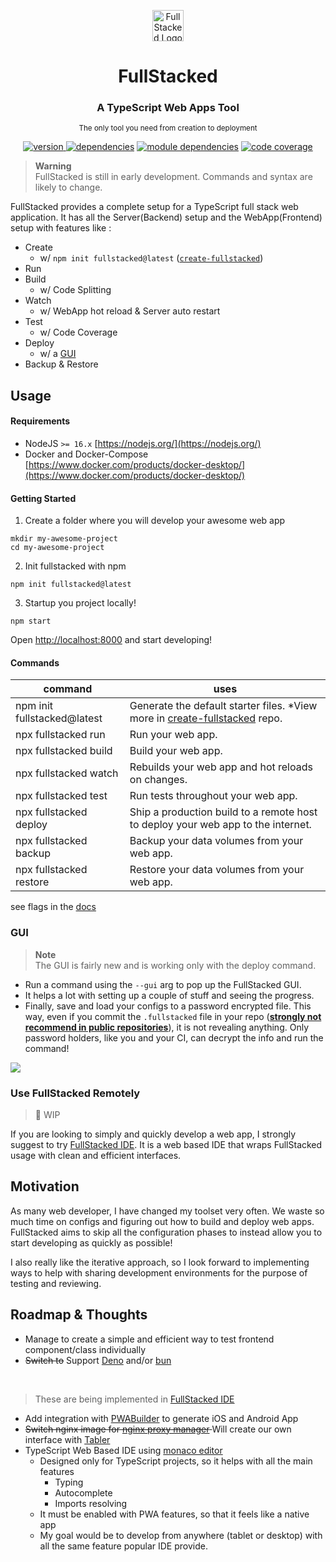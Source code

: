 <p align="center">
<a href="https://fullstacked.org/">
<img src="https://fullstacked.org/favicon.png" alt="FullStacked Logo" width="50px" />
</a>
</p>
<h1 align="center">FullStacked</h1>
<h3 align="center">A TypeScript Web Apps Tool</h3>
<p align="center" ><small>The only tool you need from creation to deployment</small></p>
<p align="center">
<a href="https://www.npmjs.com/package/fullstacked"><img src="https://img.shields.io/badge/version-0.9.0-01b0de" alt="version"/>
<a href="https://www.npmjs.com/package/fullstacked?activeTab=dependencies"><img src="https://img.shields.io/badge/dependencies-18-782175" alt="dependencies"/></a>
<a href="https://npmgraph.js.org/?q=fullstacked"><img src="https://img.shields.io/badge/module%20deps-328-ff761a" alt="module dependencies"/></a>
<a href="https://cplepage.github.io/fullstacked-code-coverage/"><img src="https://img.shields.io/badge/coverage-73.00%25-yellow" alt="code coverage"/></a>
</p>

> **Warning** <br />
> FullStacked is still in early development. Commands and syntax are likely to change.

FullStacked provides a complete setup for a TypeScript full stack web application.
It has all the Server(Backend) setup and the WebApp(Frontend) setup with features like :
* Create 
  * w/ `npm init fullstacked@latest` ([`create-fullstacked`](https://github.com/cplepage/create-fullstacked))
* Run
* Build
  * w/ Code Splitting
* Watch
  * w/ WebApp hot reload & Server auto restart
* Test
  * w/ Code Coverage
* Deploy
  * w/ a [GUI](#gui)
* Backup & Restore

## Usage
#### Requirements
* NodeJS `>= 16.x` [https://nodejs.org/](https://nodejs.org/)
* Docker and Docker-Compose [https://www.docker.com/products/docker-desktop/](https://www.docker.com/products/docker-desktop/)
 
#### Getting Started

1. Create a folder where you will develop your awesome web app
```shell
mkdir my-awesome-project
cd my-awesome-project
```
2. Init fullstacked with npm
```shell
npm init fullstacked@latest
```
3. Startup you project locally!
```shell
npm start
```
Open [http://localhost:8000](http://localhost:8000/) and start developing!

#### Commands

| command                     | uses                                                                                                                         |
|-----------------------------|------------------------------------------------------------------------------------------------------------------------------|
| npm init fullstacked@latest | Generate the default starter files. *View more in [create-fullstacked](https://github.com/cplepage/create-fullstacked) repo. |
| npx fullstacked run         | Run your web app.                                                                                                            |
| npx fullstacked build       | Build your web app.                                                                                                          |
| npx fullstacked watch       | Rebuilds your web app and hot reloads on changes.                                                                            |
| npx fullstacked test        | Run tests throughout your web app.                                                                                           |
| npx fullstacked deploy      | Ship a production build to a remote host to deploy your web app to the internet.                                             |
| npx fullstacked backup      | Backup your data volumes from your web app.                                                                                  |
| npx fullstacked restore     | Restore your data volumes from your web app.                                                                                 |

see flags in the [docs](https://docs.fullstacked.org/commands)

### <a name="gui"></a>GUI

> **Note** <br />
> The GUI is fairly new and is working only with the deploy command.

* Run a command using the `--gui` arg to pop up the FullStacked GUI.
* It helps a lot with setting up a couple of stuff and seeing the progress. 
* Finally, save and load your configs to a password encrypted file. 
This way, even if you commit the `.fullstacked` file in your repo (**<u>strongly not recommend in public repositories</u>**),
it is not revealing anything.
Only password holders, like you and your CI, can decrypt the info and run the command!

<img src=https://files.cplepage.com/fullstacked/fullstacked-gui.jpg />

### Use FullStacked Remotely

> 🚧 WIP

If you are looking to simply and quickly develop a web app, I strongly suggest to try [FullStacked IDE](https://ide.fullstacked.org).
It is a web based IDE that wraps FullStacked usage with clean and efficient interfaces.

## Motivation
As many web developer, I have changed my toolset very often. We waste
so much time on configs and figuring out how to build and deploy web apps. FullStacked aims to skip
all the configuration phases to instead allow you to start developing as quickly as possible!

I also really like the iterative approach, so I look forward to implementing ways to help with 
sharing development environments for the purpose of testing and reviewing.

## Roadmap & Thoughts

* Manage to create a simple and efficient way to test frontend component/class individually
* ~~Switch to~~ Support [Deno](https://github.com/denoland/deno) and/or [bun](https://github.com/Jarred-Sumner/bun)  
<br /> 
 
> These are being implemented in [FullStacked IDE](https://ide.fullstacked.org)

* Add integration with [PWABuilder](https://github.com/pwa-builder/PWABuilder) to generate iOS and Android App
* <s>Switch nginx image for [nginx proxy manager](https://github.com/NginxProxyManager/nginx-proxy-manager) </s> 
Will create our own interface with [Tabler](https://github.com/tabler/tabler)
* TypeScript Web Based IDE using [monaco editor](https://github.com/microsoft/monaco-editor)
  * Designed only for TypeScript projects, so it helps with all the main features
    * Typing
    * Autocomplete
    * Imports resolving
  * It must be enabled with PWA features, so that it feels like a native app
  * My goal would be to develop from anywhere (tablet or desktop) with all the same feature popular IDE provide.
